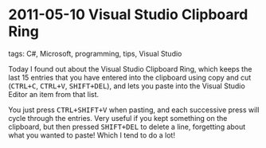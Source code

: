 # 2011-05-10 Visual Studio Clipboard Ring

tags: C#, Microsoft, programming, tips, Visual Studio

Today I found out about the Visual Studio Clipboard Ring, which keeps the last 15 entries that you have entered into the clipboard using copy and cut (<kbd>CTRL+C</kbd>, <kbd>CTRL+V</kbd>, <kbd>SHIFT+DEL</kbd>), and lets you paste into the Visual Studio Editor an item from that list.

You just press <kbd>CTRL+SHIFT+V</kbd> when pasting, and each successive press will cycle through the entries. Very useful if you kept something on the clipboard, but then pressed <kbd>SHIFT+DEL</kbd> to delete a line, forgetting about what you wanted to paste! Which I tend to do a lot!

